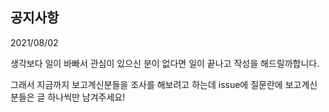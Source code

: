 ## 공지사항

2021/08/02

생각보다 일이 바빠서 관심이 있으신 분이 없다면 일이 끝나고 작성을 해드릴까합니다.

그래서 지금까지 보고계신분들을 조사를 해보려고 하는데 issue에 질문란에 보고계신분들은 글 하나씩만 남겨주세요!
